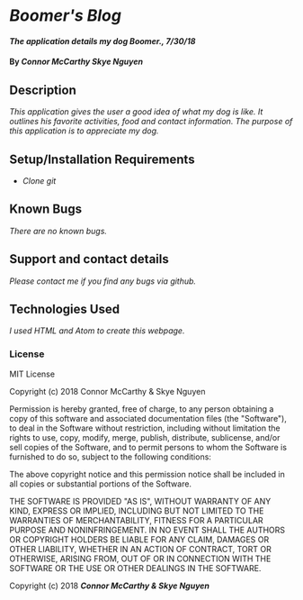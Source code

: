 # _Boomer's Blog_

#### _The application details my dog Boomer., 7/30/18_

#### By _**Connor McCarthy Skye Nguyen**_

## Description

_This application gives the user a good idea of what my dog is like. It outlines his favorite activities, food and contact information. The purpose of this application is to appreciate my dog._

## Setup/Installation Requirements

* _Clone git_

## Known Bugs

_There are no known bugs._

## Support and contact details

_Please contact me if you find any bugs via github._

## Technologies Used

_I used HTML and Atom to create this webpage._

### License

MIT License

Copyright (c) 2018 Connor McCarthy & Skye Nguyen

Permission is hereby granted, free of charge, to any person obtaining a copy
of this software and associated documentation files (the "Software"), to deal
in the Software without restriction, including without limitation the rights
to use, copy, modify, merge, publish, distribute, sublicense, and/or sell
copies of the Software, and to permit persons to whom the Software is
furnished to do so, subject to the following conditions:

The above copyright notice and this permission notice shall be included in all
copies or substantial portions of the Software.

THE SOFTWARE IS PROVIDED "AS IS", WITHOUT WARRANTY OF ANY KIND, EXPRESS OR
IMPLIED, INCLUDING BUT NOT LIMITED TO THE WARRANTIES OF MERCHANTABILITY,
FITNESS FOR A PARTICULAR PURPOSE AND NONINFRINGEMENT. IN NO EVENT SHALL THE
AUTHORS OR COPYRIGHT HOLDERS BE LIABLE FOR ANY CLAIM, DAMAGES OR OTHER
LIABILITY, WHETHER IN AN ACTION OF CONTRACT, TORT OR OTHERWISE, ARISING FROM,
OUT OF OR IN CONNECTION WITH THE SOFTWARE OR THE USE OR OTHER DEALINGS IN THE
SOFTWARE.

Copyright (c) 2018 **_Connor McCarthy & Skye Nguyen_**
